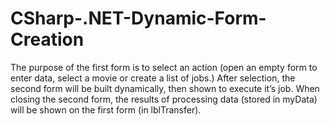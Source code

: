 # CSharp-.NET-Dynamic-Form-Creation

The purpose of the first form is to select an action (open an empty form to enter data, select a movie or create a list of jobs.) After selection, the second form will be built dynamically, then shown to execute it’s job. When closing the second form, the results of processing data (stored in myData) will be shown on the first form (in lblTransfer).

